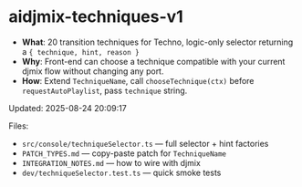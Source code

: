 # aidjmix-techniques-v1

- **What**: 20 transition techniques for Techno, logic-only selector returning a `{ technique, hint, reason }`
- **Why**: Front-end can choose a technique compatible with your current djmix flow without changing any port.
- **How**: Extend `TechniqueName`, call `chooseTechnique(ctx)` before `requestAutoPlaylist`, pass `technique` string.

Updated: 2025-08-24 20:09:17

Files:
- `src/console/techniqueSelector.ts` — full selector + hint factories
- `PATCH_TYPES.md` — copy-paste patch for `TechniqueName`
- `INTEGRATION_NOTES.md` — how to wire with djmix
- `dev/techniqueSelector.test.ts` — quick smoke tests
